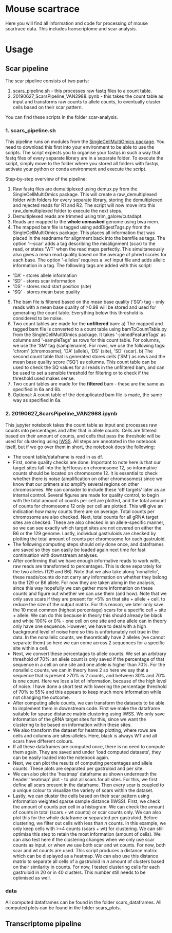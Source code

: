 # Mouse scartrace
Here you will find all information and code for processing of mouse scartrace data. This includes transcriptome and scar analysis.

# Usage
## Scar pipeline
The scar pipeline consists of two parts: 
1. scars_pipeline.sh - this processes raw fastq files to a count table. 
2. 20190627_ScarsPipeline_VAN2988.ipynb - this takes the count table as input and transforms raw counts to allele counts, to eventually cluster cells based on their scar pattern.

You can find these scripts in the folder scar-analysis.

### 1. scars_pipeline.sh
This pipeline runs on modules from the [SingleCellMultiOmics package](https://github.com/BuysDB/SingleCellMultiOmics). You need to download this first into your environment to be able to use the scripts. The script expects you to organise your fastqs in such a way that fastq files of every separate library are in a separate folder. To execute the script, simply move to the folder where you stored all folders with fastqs, activate your python or conda environment and execute the script.  

Step-by-step overview of the pipeline:
1. Raw fastq files are demultiplexed using demux.py from the SingleCellMultiOmics package. This will create a raw_demultiplexed folder with folders for every separate library, storing the demultiplexed and rejected reads for R1 and R2. The script will now move into this raw_demultiplexed folder to execute the next steps.
2. Demultiplexed reads are trimmed using trim_galore/cutadapt.
3. Reads are mapped to the **whole unmasked** genome using bwa mem.
4. The mapped bam file is tagged using addDigestTags.py from the SingleCellMultiOmics package. This places all information that was placed in the readname for alignment back into the bamfile as tags. The option '--scar' adds a tag describing the misalignment (scar) to the read, or states 'WT' when the read maps perfectly. This simultaneously also gives a mean read quality based on the average of phred scores for each base. The option '-alleles' requires a .vcf input file and adds allelic information in a tag. The following tags are added with this script:
- 'DA' - stores allele information
- 'SD' - stores scar information
- 'DS' - stores read start position (site)
- 'SQ' - stores mean base quality
5. The bam file is filtered based on the mean base quality ('SQ') tag - only reads with a mean base quality of >0.98 will be stored and used for generating the count table. Everything below this threshold is considered to be noise.
6. Two count tables are made for the **unfiltered** bam:
a) The mapped and tagged bam file is converted to a count table using bamToCountTable.py from the SingleCellMultiOmics package. It takes '-joinedFeatureTags' as columns and '-sampleTags' as rows for this count table. For columns, we use the 'SM' tag (samplename). For rows, we use the following tags: 'chrom' (chromosome), 'DA' (allele), 'DS' (site), 'SD' (scar). 
b) The second count table that is generated stores cells ('SM') as rows and the mean base quality score ('SQ') as columns. This count table can be used to check the SQ values for all reads in the unfiltered bam, and can be used to set a sensible threshold for filtering or to check if the threshold used makes sense.
7. Two count tables are made for the **filtered** bam - these are the same as specified in 6a and 6b. 
8. Optional: A count table of the deduplicated bam file is made, the same way as specified in 6a.

### 2. 20190627_ScarsPipeline_VAN2988.ipynb
This jupyter notebook takes the count table as input and processes raw counts into percentages and after that in allele counts. Cells are filtered based on their amount of counts, and cells that pass the threshold will be used for clustering using [IWSS](https://github.com/BuysDB/IWSS). All steps are annotated in the notebook itself, but if we go over them in short, the notebook does the following:
- The count table/dataframe is read in as df.
- First, some quality checks are done. Important to note here is that our target sites fall into the IgH locus on chromosome 12, so informative counts should be located on chromosome 12. It is essential to check whether there is noise (amplification on other chromosomes) since we know that our primers also amplify several regions on other chromosomes. We can consider to include these 'off targets' later as an internal control. Several figures are made for quality control, to begin with the total amount of counts per cell are plotted, and the total amount of counts for chromosome 12 only per cell are plotted. This will give an indication how many counts there are on average. Total counts per chromosome are also checked. Next, total counts for all gRNA target sites are checked. These are also checked in an allele-specific manner, so we can see exactly which target sites are not covered on either the B6 or the 129 genome. Lastly, individual gastruloids are checked by plotting the total amount of counts per chromosome for each gastruloid. 
- The following computing steps should only done once, and dataframes are saved so they can easily be loaded again next time for fast continuation with downstream analyses.
- After confirming that we have enough informative reads to work with, raw reads are transformed to percentages. This is done separately for the two alleles (129 and B6). Note that we also take along 'nonallelic', these reads/counts do not carry any information on whether they belong to the 129 or B6 allele. For now they are taken along in the analysis, since this way hopefully we can gather more information on these counts and figure out whether we can use them (and how). Note that we only save scars if they are present for >5% on that site + allele + cell, to reduce the size of the output matrix. For this reason, we later only save the 10 most common (highest percentage) scars for a specific cell + site + allele. We can do this because in theory this should already be black and white 100% or 0% - one cell on one site and one allele can in theory only have one sequence. However, we have to deal with a high background level of noise here so this is unfortunately not true in the data. In the nonallelic counts, we theoretically have 2 alleles (we cannot separate them) so here we can come across 2 sequences for a specific site within a cell.
- Next, we convert these percentages to allele counts. We set an arbitrary threshold of 70%: an allele count is only saved if the percentage of that sequence in a cell on one site and one allele is higher than 70%. For the nonallelic counts, we can in theory have 2 so here we say that a sequence that is present >70% is 2 counts, and between 30% and 70% is one count. Here we lose a lot of information, because of the high level of noise. I have done a short test with lowering the percentage threshold of 70% to 55% and this appears to keep much more information while not changing the outcome.
- After computing allele counts, we can transform the datasets to be able to implement them in downstream code. First we make the dataframe suitable for sparse distance matrix clustering using IWSS. We only save information of the gRNA target sites for this, since we want the clustering to be based on information within these sites.
- We also transform the dataset for heatmap plotting, where rows are cells and columns are sites-alleles. Here, black is always WT and all scars have different colours.
- If all these dataframes are computed once, there is no need to compute them again. They are saved and under 'load computed datasets', they can be easily loaded into the notebook again.
- Next, we can plot the results of computing percentages and allele counts. These plots are separated per gastruloid and per site.
- We can also plot the 'heatmap' dataframe as shown underneath the header 'heatmap' plot - to plot all scars for all sites. For this, we first define all scars present in the dataframe. Then every scar is coupled to a unique colour to visualize the variety of scars within the dataset.
- Lastly, we can cluster the cells based on their scar pattern using information weighted sparse sample distance (IWSS). First, we check the amount of counts per cell in a histogram. We can check the amount of counts in total (scars + wt counts) or scar counts only. We can also plot this for the whole dataframe or separated per gastruloid. Before clustering, we filter out cells with less than *n* counts. In this example, we only keep cells with >=4 counts (scars + wt) for clustering. We can still optimize this step to retain the most information (amount of cells). We can also test here if the clustering changes when we only use scar counts as input, or when we use both scar and wt counts. For now, both scar and wt counts are used. This script produces a distance matrix which can be displayed as a heatmap. We can also use this distance matrix to separate all cells of a gastruloid in *n* amount of clusters based on their similarity in counts. For now, I tested clustering cells for each gastruloid in 20 or in 40 clusters. This number still needs to be optimised as well.

### data
All computed dataframes can be found in the folder scars_dataframes. All computed plots can be found in the folder scars_plots.


## Transcriptome pipeline
